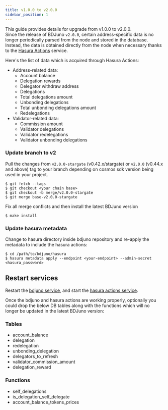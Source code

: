 ```yaml
---
title: v1.0.0 to v2.0.0
sidebar_position: 1
---
```

This guide provides details for upgrade from v1.0.0 to v2.0.0.  
Since the release of BDJuno `v2.0.0`, certain address-specific data is no longer periodically parsed from the node and stored in the database. 
Instead, the data is obtained directly from the node when necessary thanks to the [Hasura Actions](https://hasura.io/docs/latest/graphql/core/actions/index.html) service.

Here's the list of data which is acquired through Hasura Actions:
- Address-related data:
    - Account balance
    - Delegation rewards
    - Delegator withdraw address
    - Delegations
    - Total delegations amount
    - Unbonding delegations
    - Total unbonding delegations amount
    - Redelegations
- Validator-related data:
    - Commission amount
    - Validator delegations
    - Validator redelegations
    - Validator unbonding delegations

### Update branch to v2

Pull the changes from `v2.0.0-stargate` (v0.42.x/stargate) or `v2.0.0` (v0.44.x and above) 
tag to your branch depending on cosmos sdk version being used in your project. 

```
$ git fetch --tags
$ git checkout <your chain base>
$ git checkout -b merge/v2.0.0-stargate
$ git merge base-v2.0.0-stargate
```
Fix all merge conflicts and then install the latest BDJuno version 

```
$ make install
```

### Update hasura metadata
Change to hasura directory inside bdjuno repository and re-apply the metadata to include the hasura actions:
```
$ cd /path/to/bdjuno/hasura
$ hasura metadata apply --endpoint <your-endpoint> --admin-secret <hasura_password>
```

## Restart services
Restart the [bdjuno service](./../setup.md#running-bdjuno), and 
start the [hasura actions service](./../hasura.md#start-hasura-actions). 

Once the bdjuno and hasura actions are working properly, optionally
you could drop the below DB tables along with the functions which will no longer be updated in the latest BDJuno version:

### Tables
- account_balance
- delegation
- redelegation
- unbonding_delegation
- delegators_to_refresh
- validator_commission_amount
- delegation_reward

### Functions
- self_delegations
- is_delegation_self_delegate
- account_balance_tokens_prices

